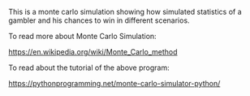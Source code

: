 This is a monte carlo simulation showing how simulated statistics of a gambler and his chances to win in different scenarios.

To read more about Monte Carlo Simulation:

https://en.wikipedia.org/wiki/Monte_Carlo_method

To read about the tutorial of the above program:

https://pythonprogramming.net/monte-carlo-simulator-python/